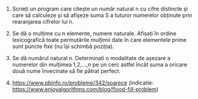 1. Scrieți un program care citește un număr natural n cu cifre distincte și care să calculeze și să afișeze suma S a tuturor numerelor obținute prin rearanjarea cifrelor lui n.

2. Se dă o mulțime cu n elemente, numere naturale. Afișați în ordine lexicografică toate permutările mulțimii date în care elementele prime sunt puncte fixe (nu își schimbă poziția).

3. Se dă numărul natural n. Determinati o modalitate de așezare a numerelor din mulțimea 1,2,…,n pe un cerc astfel încât suma a oricare două nume învecinate să fie pătrat perfect.

4. https://www.pbinfo.ro/probleme/342/soarece (indicatie: https://www.enjoyalgorithms.com/blog/flood-fill-problem)
